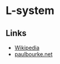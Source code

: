 # L-system

## Links
- [Wikipedia](https://en.wikipedia.org/wiki/L-system)
- [paulbourke.net](http://paulbourke.net/fractals/lsys/)
